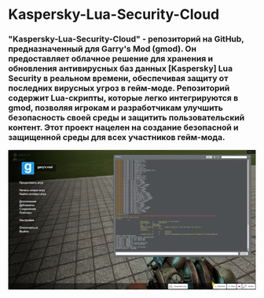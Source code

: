# Kaspersky-Lua-Security-Cloud
### "Kaspersky-Lua-Security-Cloud" - репозиторий на GitHub, предназначенный для Garry's Mod (gmod). Он предоставляет облачное решение для хранения и обновления антивирусных баз данных [Kaspersky] Lua Security в реальном времени, обеспечивая защиту от последних вирусных угроз в гейм-моде. Репозиторий содержит Lua-скрипты, которые легко интегрируются в gmod, позволяя игрокам и разработчикам улучшить безопасность своей среды и защитить пользовательский контент. Этот проект нацелен на создание безопасной и защищенной среды для всех участников гейм-мода.
![Logo](https://github.com/r-kaspersky/Kaspersky-Lua-Security-Cloud/blob/main/image.png)
